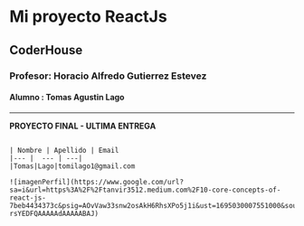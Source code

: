 # Mi proyecto ReactJs
## CoderHouse
### Profesor: Horacio Alfredo Gutierrez Estevez

#### Alumno : Tomas Agustin Lago


----


**PROYECTO FINAL - ULTIMA ENTREGA**


 ```

 | Nombre | Apellido | Email
 |--- |  --- | ---|
 |Tomas|Lago|tomilago1@gmail.com

 ![imagenPerfil](https://www.google.com/url?sa=i&url=https%3A%2F%2Ftanvir3512.medium.com%2F10-core-concepts-of-react-js-7beb4434373c&psig=AOvVaw33snw2osAkH6RhsXPo5j1i&ust=1695030007551000&source=images&cd=vfe&opi=89978449&ved=0CBAQjRxqFwoTCIiExf-rsYEDFQAAAAAdAAAAABAJ)